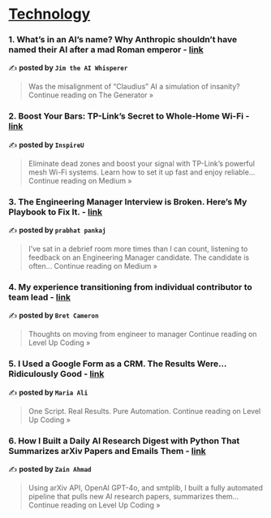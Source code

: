 
<h1><a href=https://medium.com/tag/technology/recommended target="_blank" rel="noopener noreferrer">Technology</a></h1>
<h3>1. What’s in an AI’s name? Why Anthropic shouldn’t have named their AI after a mad Roman emperor - <a href="https://medium.com/the-generator/does-ai-name-affect-behavior-anthropic-claudius-57ee0151b32d?source=rss------technology-5" target="_blank" rel="noopener noreferrer">link</a></h3>

✍️ **posted by `Jim the AI Whisperer`**

<blockquote>Was the misalignment of “Claudius” AI a simulation of insanity?
Continue reading on The Generator »</blockquote>

<h3>2. Boost Your Bars: TP-Link’s Secret to Whole-Home Wi-Fi - <a href="https://medium.com/@inspireu/boost-your-bars-tp-links-secret-to-whole-home-wi-fi-d1d1b129fe57?source=rss------technology-5" target="_blank" rel="noopener noreferrer">link</a></h3>

✍️ **posted by `InspireU`**

<blockquote>Eliminate dead zones and boost your signal with TP-Link’s powerful mesh Wi-Fi systems. Learn how to set it up fast and enjoy reliable…
Continue reading on Medium »</blockquote>

<h3>3. The Engineering Manager Interview is Broken. Here’s My Playbook to Fix It. - <a href="https://medium.com/@prabhatiitbhu/the-engineering-manager-interview-is-broken-heres-my-playbook-to-fix-it-f5c36b498f52?source=rss------technology-5" target="_blank" rel="noopener noreferrer">link</a></h3>

✍️ **posted by `prabhat pankaj`**

<blockquote>I’ve sat in a debrief room more times than I can count, listening to feedback on an Engineering Manager candidate. The candidate is often…
Continue reading on Medium »</blockquote>

<h3>4. My experience transitioning from individual contributor to team lead - <a href="https://levelup.gitconnected.com/my-experience-transitioning-from-individual-contributor-to-team-lead-c789fda779a1?source=rss------technology-5" target="_blank" rel="noopener noreferrer">link</a></h3>

✍️ **posted by `Bret Cameron`**

<blockquote>Thoughts on moving from engineer to manager
Continue reading on Level Up Coding »</blockquote>

<h3>5. I Used a Google Form as a CRM. The Results Were… Ridiculously Good - <a href="https://levelup.gitconnected.com/i-used-a-google-form-as-a-crm-the-results-were-ridiculously-good-b07c4e3bb876?source=rss------technology-5" target="_blank" rel="noopener noreferrer">link</a></h3>

✍️ **posted by `Maria Ali`**

<blockquote>One Script. Real Results. Pure Automation.
Continue reading on Level Up Coding »</blockquote>

<h3>6. How I Built a Daily AI Research Digest with Python That Summarizes arXiv Papers and Emails Them - <a href="https://levelup.gitconnected.com/how-i-built-a-daily-ai-research-digest-with-python-that-summarizes-arxiv-papers-and-emails-them-99d46f013d3c?source=rss------technology-5" target="_blank" rel="noopener noreferrer">link</a></h3>

✍️ **posted by `Zain Ahmad`**

<blockquote>Using arXiv API, OpenAI GPT-4o, and smtplib, I built a fully automated pipeline that pulls new AI research papers, summarizes them…
Continue reading on Level Up Coding »</blockquote>


